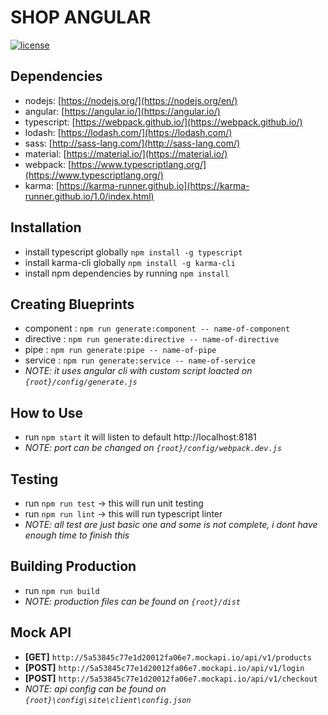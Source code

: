 # SHOP ANGULAR
[![license](https://img.shields.io/github/license/mashape/apistatus.svg)]()


## Dependencies
* nodejs: [https://nodejs.org/](https://nodejs.org/en/)
* angular: [https://angular.io/](https://angular.io/)
* typescript: [https://webpack.github.io/](https://webpack.github.io/)
* lodash: [https://lodash.com/](https://lodash.com/)
* sass: [http://sass-lang.com/](http://sass-lang.com/)
* material: [https://material.io/](https://material.io/)
* webpack: [https://www.typescriptlang.org/](https://www.typescriptlang.org/)
* karma: [https://karma-runner.github.io](https://karma-runner.github.io/1.0/index.html)


## Installation
- install typescript globally `npm install -g typescript`
- install karma-cli globally `npm install -g karma-cli`
- install npm dependencies by running `npm install`


## Creating Blueprints
- component : `npm run generate:component -- name-of-component`
- directive : `npm run generate:directive -- name-of-directive`
- pipe : `npm run generate:pipe -- name-of-pipe`
- service : `npm run generate:service -- name-of-service`
- *NOTE: it uses angular cli with custom script loacted on `{root}/config/generate.js`*


## How to Use
- run `npm start` it will listen to default http://localhost:8181
- *NOTE: port can be changed on `{root}/config/webpack.dev.js`*


## Testing
- run `npm run test` -> this will run unit testing
- run `npm run lint` -> this will run typescript linter
- *NOTE: all test are just basic one and some is not complete, i dont have enough time to finish this*


## Building Production
- run `npm run build`
- *NOTE: production files can be found on `{root}/dist`*


## Mock API
- **[GET]**  `http://5a53845c77e1d20012fa06e7.mockapi.io/api/v1/products`
- **[POST]**  `http://5a53845c77e1d20012fa06e7.mockapi.io/api/v1/login`
- **[POST]**  `http://5a53845c77e1d20012fa06e7.mockapi.io/api/v1/checkout`
- *NOTE: api config can be found on `{root}\config\site\client\config.json`*